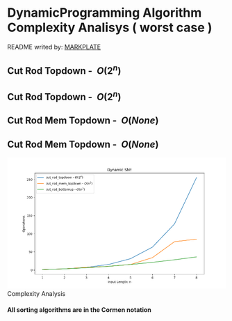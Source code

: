 

**DynamicProgramming Algorithm Complexity Analisys ( worst case )**
===================================================================

README writed by: [MARKPLATE](https://github.com/cecinuga/markplate)

**Cut Rod Topdown - $\ O(2^n)$**
--------------------------------

**Cut Rod Topdown - $\ O(2^n)$**
--------------------------------

**Cut Rod Mem Topdown - $\ O(None)$**
-------------------------------------

**Cut Rod Mem Topdown - $\ O(None)$**
-------------------------------------

![](./source/dynamicprogramming_complexity.png)Complexity Analysis
  

  
#### All sorting algorithms are in the Cormen notation

